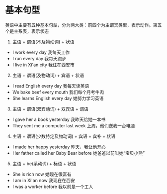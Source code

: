 # 基本句型

英语中主要有五种基本句型，分为两大类：前四个为主谓宾类型，表示动作。第五个是主系表，表示状态

1. 主语 + 谓语(不及物动词) + 状语

- I work every day 我每天工作
- I run every day 我每天跑步
- I live in Xi'an city 我住在西安市

2. 主语 + 谓语(及物动词) + 宾语 + 状语

- I read English every day 我每天读英语
- We bake beef every mouth 我们每个月考牛肉
- She learns English every day 她努力学习英语

3. 主语 + 谓语(双宾动词) + 双宾语 + 谓语

- I gave her a book yesterday 我昨天给她一本书
- They sent me a computer last week 上周，他们送我一台电脑

4. 主语 + 谓语(少数特定及物动词) + 宾语 + 宾补 + 状语

- I made her happy yesterday 昨天，我让他开心
- Her father called her Baby Bear before 她爸爸以前叫她“宝贝小熊”

5. 主语 + be(系动词) + 标语 + 状语

- She is rich now 她现在很富有
- I am in Xi'an now 我现在在西安
- I was a worker before 我以前是一个工人
